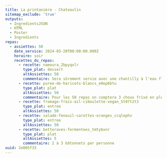 ```yaml
---
title: La printanière - Chateaulin
sitemap_exclude: 'true'
outputs:
  - IngredientsJSON
  - HTML
  - Poster
  - Ingredients
repas:
  - assiettes: 50
    date_service: 2024-03-20T00:00:00.000Z
    horaire: soir
    recettes_du_repas:
      - recette: namoura_2bpyqxlr
        type_plat: dessert
        altAssiettes: 50
        commentaire: Sera sûrement servie avec une chantilly à l'eau florale de citron basilic
      - recette: puree-de-haricots-blancs_e0ep6btu
        type_plat: plat
        altAssiettes: 50
        commentaire: Pour les 50 repas on comptera 3 choux frisé en plus pour les déposer sur la purée avec la picada aux amandes.
      - recette: fromage-frais-ail-ciboulette-vegan_5t07t2t3
        type_plat: entree
        altAssiettes: 50
      - recette: salade-fenouil-carottes-oranges_ccqlephv
        type_plat: entree
        altAssiettes: 50
      - recette: betteraves-fermentees_tmtybxnr
        type_plat: plat
        altAssiettes: 5
        commentaire: 2 à 3 bâtonnets par personne
uuid: 2e005f33
---
```


